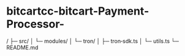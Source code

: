 # bitcartcc-bitcart-Payment-Processor-
/ ├─ src/ │   └─ modules/ │       └─ tron/ │           ├─ tron‑sdk.ts │           └─ utils.ts └─ README.md
